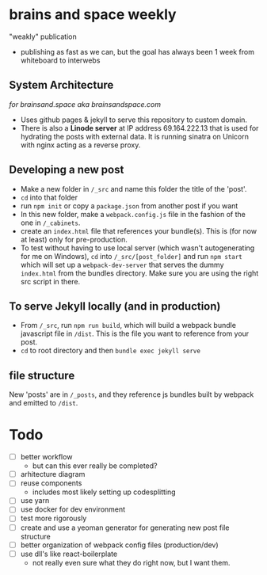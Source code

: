 # brains and space weekly
"weakly" publication
  - publishing as fast as we can, but the goal has always been 1 week from whiteboard to interwebs

## System Architecture
*for brainsand.space aka brainsandspace.com*
- Uses github pages & jekyll to serve this repository to custom domain.
- There is also a **Linode server** at IP address 69.164.222.13 that is used for hydrating the posts with external data. It is running sinatra on Unicorn with nginx acting as a reverse proxy.


## Developing a new post
- Make a new folder in `/_src` and name this folder the title of the 'post'.
- `cd` into that folder
- run `npm init` or copy a `package.json` from another post if you want
- In this new folder, make a `webpack.config.js` file in the fashion of the one in `/_cabinets`.
- create an `index.html` file that references your bundle(s). This is (for now at least) only for pre-production.
- To test without having to use local server (which wasn't autogenerating for me on Windows), `cd` into `/_src/[post_folder]` and run `npm start` which will set up a `webpack-dev-server` that serves the dummy `index.html` from the bundles directory. Make sure you are using the right src script in there.

## To serve Jekyll locally (and in production)
- From `/_src`, run `npm run build`, which will build a webpack bundle javascript file in `/dist`. This is the file you want to reference from your post.
- `cd` to root directory and then `bundle exec jekyll serve`

## file structure
New 'posts' are in `/_posts`, and they reference js bundles built by webpack and emitted to `/dist`.
    
# Todo
- [ ] better workflow
  - but can this ever really be completed?
- [ ] arhitecture diagram
- [ ] reuse components
  - includes most likely setting up codesplitting
- [ ] use yarn
- [ ] use docker for dev environment
- [ ] test more rigorously
- [ ] create and use a yeoman generator for generating new post file structure
- [ ] better organization of webpack config files (production/dev)
- [ ] use dll's like react-boilerplate
  - not really even sure what they do right now, but I want them.